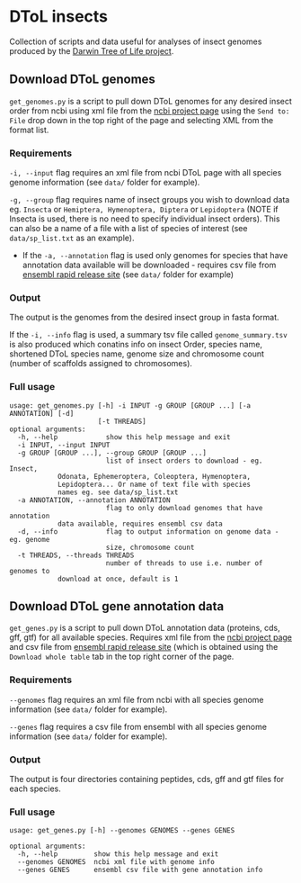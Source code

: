 # DToL insects
Collection of scripts and data useful for analyses of insect genomes produced by the [Darwin Tree of Life project](https://www.darwintreeoflife.org/).

## Download DToL genomes

`get_genomes.py` is a script to pull down DToL genomes for any desired insect order from ncbi using xml file from the [ncbi project page](https://www.ncbi.nlm.nih.gov/assembly?LinkName=bioproject_assembly_all&from_uid=667893) using the `Send to: File` drop down in the top right of the page and selecting XML from the format list.

### Requirements
`-i, --input` flag requires an xml file from ncbi DToL page with all species genome information (see `data/` folder for example).

`-g, --group` flag requires name of insect groups you wish to download data eg. `Insecta` or `Hemiptera, Hymenoptera, Diptera` or `Lepidoptera` (NOTE if Insecta is used, there is no need to specify individual insect orders). This can also be a name of a file with a list of species of interest (see `data/sp_list.txt` as an example). 

* If the `-a, --annotation` flag is used only genomes for species that have annotation data available will be downloaded - requires csv file from [ensembl rapid release site](https://rapid.ensembl.org/info/about/species.html) (see `data/` folder for example)

### Output
The output is the genomes from the desired insect group in fasta format.

If the `-i, --info` flag is used, a summary tsv file called `genome_summary.tsv` is also produced which conatins info on insect Order, species name, shortened DToL species name, genome size and chromosome count (number of scaffolds assigned to chromosomes).

### Full usage

```
usage: get_genomes.py [-h] -i INPUT -g GROUP [GROUP ...] [-a ANNOTATION] [-d]
                      [-t THREADS]
optional arguments:
  -h, --help            show this help message and exit
  -i INPUT, --input INPUT
  -g GROUP [GROUP ...], --group GROUP [GROUP ...]
                        list of insect orders to download - eg. Insect,
			Odonata, Ephemeroptera, Coleoptera, Hymenoptera,
	 		Lepidoptera... Or name of text file with species
			names eg. see data/sp_list.txt
  -a ANNOTATION, --annotation ANNOTATION
                        flag to only download genomes that have annotation
			data available, requires ensembl csv data
  -d, --info            flag to output information on genome data - eg. genome
                        size, chromosome count
  -t THREADS, --threads THREADS
                        number of threads to use i.e. number of genomes to
			download at once, default is 1
```

## Download DToL gene annotation data

`get_genes.py` is a script to pull down DToL annotation data (proteins, cds, gff, gtf) for all available species. Requires xml file from the [ncbi project page](https://www.ncbi.nlm.nih.gov/bioproject/667893) and csv file from [ensembl rapid release site](https://rapid.ensembl.org/info/about/species.html) (which is obtained using the `Download whole table` tab in the top right corner of the page.

### Requirements
`--genomes` flag requires an xml file from ncbi with all species genome information (see `data/` folder for example).

`--genes` flag requires a csv file from ensembl with all species genome information (see `data/` folder for example).

### Output
The output is four directories containing peptides, cds, gff and gtf files for each species.

### Full usage

```
usage: get_genes.py [-h] --genomes GENOMES --genes GENES

optional arguments:
  -h, --help         show this help message and exit
  --genomes GENOMES  ncbi xml file with genome info
  --genes GENES      ensembl csv file with gene annotation info
```
